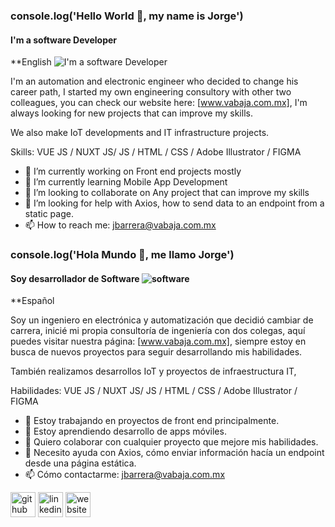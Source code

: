 ### console.log('Hello World 👋, my name is Jorge')
#### I'm a software Developer
**English
![I'm a software Developer](https://i.ibb.co/4N9hhFC/Logo-vabaja-sinfondo-1067x600.png)

I'm an automation and electronic engineer who decided to change his career path, I started my own engineering consultory with other two colleagues, you can check our website here: [www.vabaja.com.mx], I'm always looking for new projects that can improve my skills.

We also make IoT developments and IT infrastructure projects.

Skills: VUE JS / NUXT JS/ JS / HTML / CSS / Adobe Illustrator / FIGMA

- 🔭 I’m currently working on Front end projects mostly 
- 🌱 I’m currently learning Mobile App Development 
- 👯 I’m looking to collaborate on Any project that can improve my skills 
- 🤔 I’m looking for help with Axios, how to send data to an endpoint from a static page.
- 📫 How to reach me: jbarrera@vabaja.com.mx 

### console.log('Hola Mundo 👋, me llamo Jorge')
#### Soy desarrollador de Software ![software](https://img.icons8.com/external-sbts2018-mixed-sbts2018/58/000000/external-software-design-thinking2-sbts2018-mixed-sbts2018.png)
**Español


Soy un ingeniero en electrónica y automatización que decidió cambiar de carrera, inicié mi propia consultoría de ingeniería con dos colegas, aquí puedes visitar nuestra página: [www.vabaja.com.mx], siempre estoy en busca de nuevos proyectos para seguir desarrollando mis habilidades.

También realizamos desarrollos IoT y proyectos de infraestructura IT,

Habilidades: VUE JS / NUXT JS/ JS / HTML / CSS / Adobe Illustrator / FIGMA

- 🔭 Estoy trabajando en proyectos de front end principalmente. 
- 🌱 Estoy aprendiendo desarrollo de apps móviles.
- 👯 Quiero colaborar con cualquier proyecto que mejore mis habilidades.
- 🤔 Necesito ayuda con Axios, cómo enviar información hacía un endpoint desde una página estática. 
- 📫 Cómo contactarme: jbarrera@vabaja.com.mx 


[<img src='https://cdn.jsdelivr.net/npm/simple-icons@3.0.1/icons/github.svg' alt='github' height='40'>](https://github.com/jobarv)  [<img src='https://cdn.jsdelivr.net/npm/simple-icons@3.0.1/icons/linkedin.svg' alt='linkedin' height='40'>](https://www.linkedin.com/in//jobarv/)  [<img src='https://cdn.jsdelivr.net/npm/simple-icons@3.0.1/icons/icloud.svg' alt='website' height='40'>](https://www.vabaja.com.mx/)  

